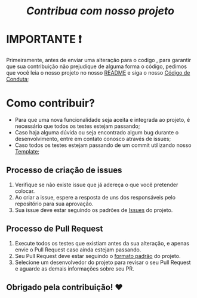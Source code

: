 # ***<p align="center">   Contribua com nosso projeto </p>*** 

# IMPORTANTE ❗

Primeiramente, antes de enviar uma alteração para o codigo , para garantir que sua contribuição não prejudique de alguma forma o código, pedimos que você leia o nosso projeto no nosso [README](https://github.com/fga-eps-mds/MDS-2020-2-G7/blob/main/README.md) e siga o nosso [Código de Conduta](/https://github.com/fga-eps-mds/MDS-2020-2-G7/blob/main/CODE_OF_CONDUCT.md);

# Como contribuir?

 * Para que uma nova funcionalidade seja aceita e integrada ao projeto, é necessário que todos os testes estejam passando;
 * Caso haja alguma dúvida ou seja encontrado algum bug durante o desenvolvimento, entre em contato conosco através de issues;
 * Caso todos os testes estejam passando de um commit utilizando nosso [Template](https://github.com/fga-eps-mds/MDS-2020-2-G7/blob/main/docs/templates/commit_template.md);

## Processo de criação de issues

1. Verifique se não existe issue que já adereça o que você pretender colocar.
2. Ao criar a issue, espere a resposta de uns dos responsáveis pelo repositório
para sua aprovação.
3. Sua issue deve estar seguindo os padrões de [Issues](https://github.com/fga-eps-mds/MDS-2020-2-G7/blob/main/docs/templates/issue_template.md) do projeto.
 
## Processo de Pull Request

1. Execute todos os  testes que existiam antes da sua alteração, e apenas envie o Pull Request caso ainda estejam passando.
2. Seu Pull Request deve estar seguindo o [formato padrão](https://github.com/fga-eps-mds/MDS-2020-2-G7/blob/main/docs/templates/pull_request_template.md) do projeto.
3. Selecione um desenvolvedor do projeto para revisar o seu Pull Request e aguarde as demais informações sobre seu PR.
</p>


## Obrigado pela contribuição! ❤️


